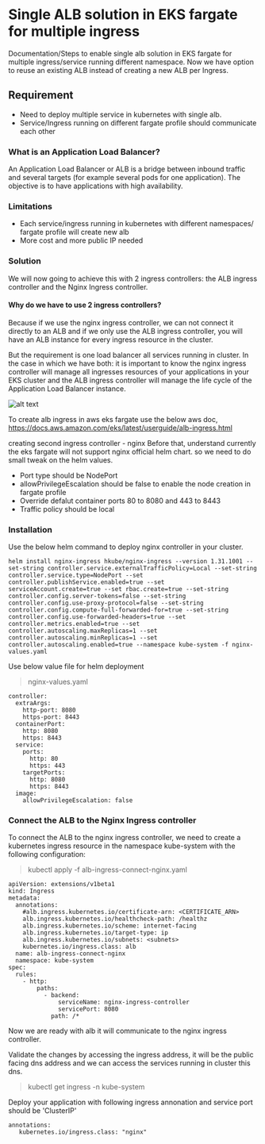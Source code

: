 # Single ALB solution in EKS fargate for multiple ingress

Documentation/Steps to enable single alb solution in EKS fargate for multiple ingress/service running different namespace. Now we have option to reuse an existing ALB instead of creating a new ALB per Ingress.

## Requirement 
- Need to deploy multiple service in kubernetes with single alb. 
- Service/Ingress running on different fargate profile should communicate each other

### What is an Application Load Balancer?
An Application Load Balancer or ALB is a bridge between inbound traffic and several targets (for example several pods for one application). The objective is to have applications with high availability.


### Limitations

  - Each service/ingress running in kubernetes with different namespaces/ fargate profile will create new alb
  - More cost and more public IP needed

### Solution
 We will now going to achieve this with 2 ingress controllers: the ALB ingress controller and the Nginx Ingress controller. 
 #### Why do we have to use 2 ingress controllers? 
 Because if we use the nginx ingress controller, we can not connect it directly to an ALB and if we only use the ALB ingress controller, you will have an ALB instance for every ingress resource in the cluster. 
 
But the requirement is one load balancer all services running in cluster. In the case in which we have both: it is important to know the nginx ingress controller will manage all ingresses resources of your applications in your EKS cluster and the ALB ingress controller will manage the life cycle of the Application Load Balancer instance.

![alt text](https://github.com/rajeshwrn/alb-nginx-controller/blob/master/alb-architecture.webp?raw=true "alb-architecture")

To create alb ingress in aws eks fargate use the below aws doc,
https://docs.aws.amazon.com/eks/latest/userguide/alb-ingress.html

creating second ingress controller - nginx
Before that, understand currently the eks fargate will not support nginx official helm chart. so we need to do small tweak on the helm values.

- Port type should be NodePort
- allowPrivilegeEscalation should be false to enable the node creation in fargate profile
- Override defalut container ports 80 to 8080 and 443 to 8443
- Traffic policy should be local

### Installation

Use the below helm command to deploy nginx controller in your cluster.

```
helm install nginx-ingress hkube/nginx-ingress --version 1.31.1001 --set-string controller.service.externalTrafficPolicy=Local --set-string controller.service.type=NodePort --set controller.publishService.enabled=true --set serviceAccount.create=true --set rbac.create=true --set-string controller.config.server-tokens=false --set-string controller.config.use-proxy-protocol=false --set-string controller.config.compute-full-forwarded-for=true --set-string controller.config.use-forwarded-headers=true --set controller.metrics.enabled=true --set controller.autoscaling.maxReplicas=1 --set controller.autoscaling.minReplicas=1 --set controller.autoscaling.enabled=true --namespace kube-system -f nginx-values.yaml 
```

Use below value file for helm deployment
> nginx-values.yaml 

```
controller: 
  extraArgs: 
    http-port: 8080 
    https-port: 8443 
  containerPort: 
    http: 8080 
    https: 8443 
  service: 
    ports: 
      http: 80 
      https: 443 
    targetPorts: 
      http: 8080 
      https: 8443 
  image: 
    allowPrivilegeEscalation: false
```

### Connect the ALB to the Nginx Ingress controller

To connect the ALB to the nginx ingress controller, we need to create a kubernetes ingress resource in the namespace kube-system with the following configuration:

> kubectl apply -f alb-ingress-connect-nginx.yaml 

```
apiVersion: extensions/v1beta1 
kind: Ingress 
metadata: 
  annotations: 
    #alb.ingress.kubernetes.io/certificate-arn: <CERTIFICATE_ARN> 
    alb.ingress.kubernetes.io/healthcheck-path: /healthz 
    alb.ingress.kubernetes.io/scheme: internet-facing 
    alb.ingress.kubernetes.io/target-type: ip 
    alb.ingress.kubernetes.io/subnets: <subnets> 
    kubernetes.io/ingress.class: alb  
  name: alb-ingress-connect-nginx 
  namespace: kube-system 
spec: 
  rules: 
    - http: 
        paths: 
          - backend: 
              serviceName: nginx-ingress-controller 
              servicePort: 8080 
            path: /* 
```

Now we are ready with alb it will communicate to the nginx ingress controller.

Validate the changes by accessing the ingress address, it will be the public facing dns address and we can access the services running in cluster this dns.
> kubectl get ingress -n kube-system



Deploy your application with following ingress annonation and service port should be 'ClusterIP'
 ```
 annotations:
    kubernetes.io/ingress.class: "nginx"
```

